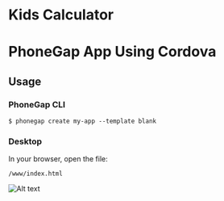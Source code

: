 # Kids Calculator 
# PhoneGap App Using Cordova

## Usage

### PhoneGap CLI

    $ phonegap create my-app --template blank

### Desktop

In your browser, open the file:

    /www/index.html

![Alt text](/Users/gabrielnyante/Desktop/full-stack-development/kids_calculator/mainImage.png?raw=true "Kids Calculator")

